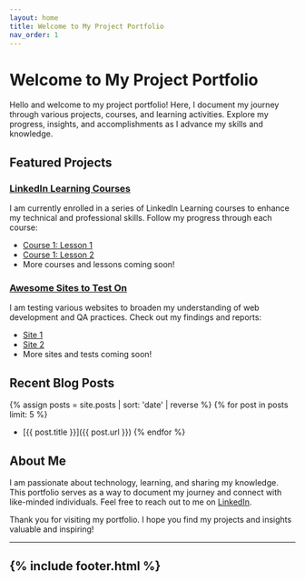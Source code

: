 ```yaml
---
layout: home
title: Welcome to My Project Portfolio
nav_order: 1
---
```


# Welcome to My Project Portfolio

Hello and welcome to my project portfolio! Here, I document my journey through various projects, courses, and learning activities. Explore my progress, insights, and accomplishments as I advance my skills and knowledge.

## Featured Projects

### [LinkedIn Learning Courses](projects/linkedin-learning/)
I am currently enrolled in a series of LinkedIn Learning courses to enhance my technical and professional skills. Follow my progress through each course:

- [Course 1: Lesson 1](/2024/07/11/course-1-lesson-1)
- [Course 1: Lesson 2](/2024/07/12/course-1-lesson-2)
- More courses and lessons coming soon!

### [Awesome Sites to Test On](projects/awesome-sites/)
I am testing various websites to broaden my understanding of web development and QA practices. Check out my findings and reports:

- [Site 1](/2024/07/11/site-1)
- [Site 2](/2024/07/12/site-2)
- More sites and tests coming soon!

## Recent Blog Posts

{% assign posts = site.posts | sort: 'date' | reverse %}
{% for post in posts limit: 5 %}
- [{{ post.title }}]({{ post.url }})
{% endfor %}

## About Me

I am passionate about technology, learning, and sharing my knowledge. This portfolio serves as a way to document my journey and connect with like-minded individuals. Feel free to reach out to me on [LinkedIn](https://www.linkedin.com/).

Thank you for visiting my portfolio. I hope you find my projects and insights valuable and inspiring!

---

{% include footer.html %}
---
